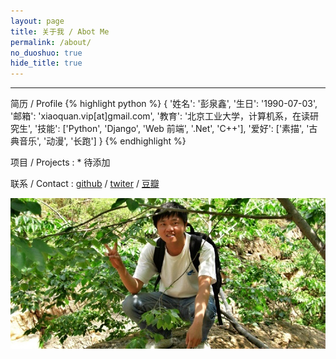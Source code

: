 ```yaml
---
layout: page
title: 关于我 / Abot Me 
permalink: /about/
no_duoshuo: true
hide_title: true
---
```

***
简历 / Profile
{% highlight python %}
{
    '姓名': '彭泉鑫',
    '生日': '1990-07-03',
    '邮箱': 'xiaoquan.vip[at]gmail.com',
    '教育': '北京工业大学，计算机系，在读研究生',
    '技能': ['Python', 'Django', 'Web 前端', '.Net', 'C++'],
    '爱好': ['素描', '古典音乐', '动漫', '长跑']
}
{% endhighlight %}


项目 / Projects : * 待添加


联系 / Contact : [github](https://github.com/ee0703/)  /  [twiter](https://twitter.com/maxee0703)  /  [豆瓣](http://www.douban.com/people/ee_the_sage/)   


![desk](/images/CIMG2798.JPG)
